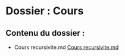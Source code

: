 # Dossier : Cours
 
 ## Contenu du dossier : 
- Cours recursivite.md [Cours recursivite.md](./Cours_recursivite.md)
